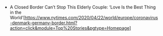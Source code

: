 - A Closed Border Can’t Stop This Elderly Couple: ‘Love Is the Best Thing in the World’[https://www.nytimes.com/2020/04/22/world/europe/coronavirus-denmark-germany-border.html?action=click&module=Top%20Stories&pgtype=Homepage]
